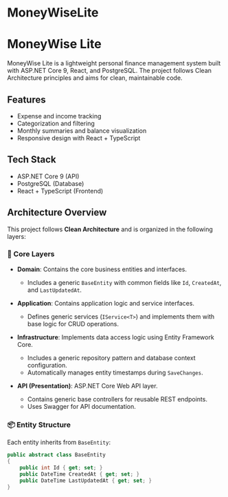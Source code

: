 # MoneyWiseLite

# MoneyWise Lite

MoneyWise Lite is a lightweight personal finance management system built with ASP.NET Core 9, React, and PostgreSQL. The project follows Clean Architecture principles and aims for clean, maintainable code.

## Features
- Expense and income tracking
- Categorization and filtering
- Monthly summaries and balance visualization
- Responsive design with React + TypeScript

## Tech Stack
- ASP.NET Core 9 (API)
- PostgreSQL (Database)
- React + TypeScript (Frontend)

## Architecture Overview

This project follows **Clean Architecture** and is organized in the following layers:

### 🧱 Core Layers

- **Domain**: Contains the core business entities and interfaces.
  - Includes a generic `BaseEntity` with common fields like `Id`, `CreatedAt`, and `LastUpdatedAt`.

- **Application**: Contains application logic and service interfaces.
  - Defines generic services (`IService<T>`) and implements them with base logic for CRUD operations.

- **Infrastructure**: Implements data access logic using Entity Framework Core.
  - Includes a generic repository pattern and database context configuration.
  - Automatically manages entity timestamps during `SaveChanges`.

- **API (Presentation)**: ASP.NET Core Web API layer.
  - Contains generic base controllers for reusable REST endpoints.
  - Uses Swagger for API documentation.

### 📦 Entity Structure

Each entity inherits from `BaseEntity`:

```csharp
public abstract class BaseEntity
{
    public int Id { get; set; }
    public DateTime CreatedAt { get; set; }
    public DateTime LastUpdatedAt { get; set; }
}
